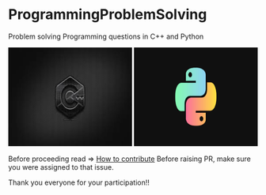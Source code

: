 # ProgrammingProblemSolving
Problem solving Programming questions in C++ and Python

<img src="img/cpp.jpg" alt="whichcar" height="200" width="250" /> <img src="img/python.png" alt="whichcar" height="200" width="250" />

Before proceeding read => [How to contribute](https://github.com/Akash88585/ProgrammingProblemSolving/blob/main/CONTRIBUTING.md)
Before raising PR, make sure you were assigned to that issue.

Thank you everyone for your participation!!
